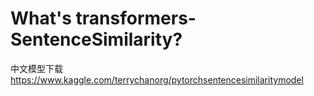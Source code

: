 # What's transformers-SentenceSimilarity?


中文模型下载
https://www.kaggle.com/terrychanorg/pytorchsentencesimilaritymodel